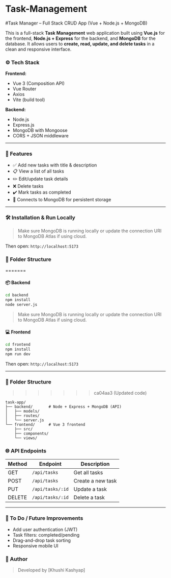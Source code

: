 # Task-Management
    
#Task Manager – Full Stack CRUD App (Vue + Node.js + MongoDB)

This is a full-stack **Task Management** web application built using **Vue.js** for the frontend, **Node.js + Express** for the backend, and **MongoDB** for the database. It allows users to **create, read, update, and delete tasks** in a clean and responsive interface.

### ⚙️ Tech Stack

**Frontend:**

* Vue 3 (Composition API)
* Vue Router
* Axios
* Vite (build tool)

**Backend:**

* Node.js
* Express.js
* MongoDB with Mongoose
* CORS + JSON middleware

---

### 🚀 Features

* ✅ Add new tasks with title & description
* 📋 View a list of all tasks
* ✏️ Edit/update task details
* ❌ Delete tasks
* ✔️ Mark tasks as completed
* 🔗 Connects to MongoDB for persistent storage

---

### 🛠️ Installation & Run Locally

> Make sure MongoDB is running locally or update the connection URI to MongoDB Atlas if using cloud.

Then open: `http://localhost:5173`

### 📂 Folder Structure
=======
#### 📦 Backend

```bash
cd backend
npm install
node server.js
```

> Make sure MongoDB is running locally or update the connection URI to MongoDB Atlas if using cloud.

#### 💻 Frontend

```bash
cd frontend
npm install
npm run dev
```

Then open: `http://localhost:5173`

---

### 📂 Folder Structure

>>>>>>> ca04aa3 (Updated code)
```
task-app/
├── backend/       # Node + Express + MongoDB (API)
│   ├── models/
│   ├── routes/
│   └── server.js
└── frontend/      # Vue 3 frontend
    ├── src/
    ├── components/
    └── views/
```

### 🌐 API Endpoints

| Method | Endpoint         | Description       |
| ------ | ---------------- | ----------------- |
| GET    | `/api/tasks`     | Get all tasks     |
| POST   | `/api/tasks`     | Create a new task |
| PUT    | `/api/tasks/:id` | Update a task     |
| DELETE | `/api/tasks/:id` | Delete a task     |

---

### 📌 To Do / Future Improvements

* Add user authentication (JWT)
* Task filters: completed/pending
* Drag-and-drop task sorting
* Responsive mobile UI

### 👤 Author

> Developed by \[Khushi Kashyap]


